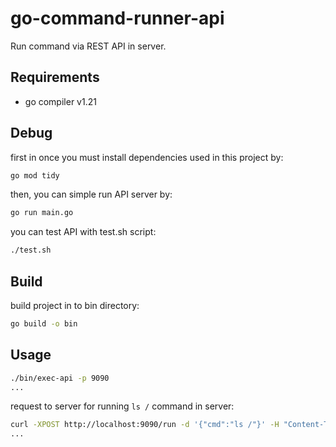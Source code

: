# go-command-runner-api
Run command via REST API in server.
## Requirements
- go compiler v1.21

## Debug
first in once you must install dependencies used in this project by:
```sh
go mod tidy
```
then, you can simple run API server by:
```sh
go run main.go
```
you can test API with test.sh script:
```sh
./test.sh
```
## Build
build project in to bin directory:
```sh
go build -o bin
```
## Usage
```sh
./bin/exec-api -p 9090
...
```
request to server for running ```ls /``` command in server:
```sh
curl -XPOST http://localhost:9090/run -d '{"cmd":"ls /"}' -H "Content-Type: application/json" 
...
```
